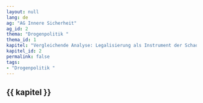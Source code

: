 ```yaml
---
layout: null
lang: de
ag: "AG Innere Sicherheit"
ag_id: 2
thema: "Drogenpolitik "
thema_id: 1
kapitel: "Vergleichende Analyse: Legalisierung als Instrument der Schadensminimierung"
kapitel_id: 2
permalink: false
tags:
- "Drogenpolitik "
---
```


## {{ kapitel }}
